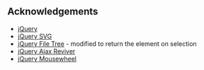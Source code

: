 Acknowledgements
----------------

* [jQuery](http://jquery.com/)
* [jQuery SVG](http://keith-wood.name/svg.html)
* [jQuery File Tree](http://www.abeautifulsite.net/blog/2008/03/jquery-file-tree/) - modified to return the element on selection
* [jQuery Ajax Reviver](https://github.com/quickredfox/jquery-ajax-reviver)
* [jQuery Mousewheel](https://github.com/brandonaaron/jquery-mousewheel)

